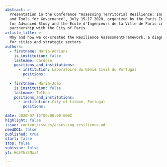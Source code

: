 ```yaml
---
abstract: >-
  Presentation in the Conference "Assessing Territorial Resilience: Indicators
  and Tools for Governance", July 15-17 2020, organized by the Paris Institute
  for Advanced Study and the Ecole d'Ingénieurs de la Ville de Paris in
  partnership with the City of Paris
article_title: >-
  Why and how we co-created the Resilience AssessmentFramework, a diagnosis tool
  for cities and strategic sectors
authors:
  - firstname: Maria-Adriana
    is_institution: false
    lastname: Cardoso
    positions_and_institutions:
      - institution: Laboratoire du Génie Civil du Portugal
        positions:
          - ''
  - firstname: Maria-João
    is_institution: false
    lastname: Telhao
    positions_and_institutions:
      - institution: City of Lisbon, Portugal
        positions:
          - ''
date: 2020-07-15T00:00:00.000Z
highlight: false
issue: content/issues/assessing-resilience.md
needDOI: false
published: true
start: false
stop: false
subissue: false
yt: Hq5Yhz3Nxz4

---
```

<Youtube yt="Hq5Yhz3Nxz4" caption="Why and how we co-created the Resilience AssessmentFramework, a diagnosis tool for cities and strategic sectors" start="false" stop="false"></Youtube>
